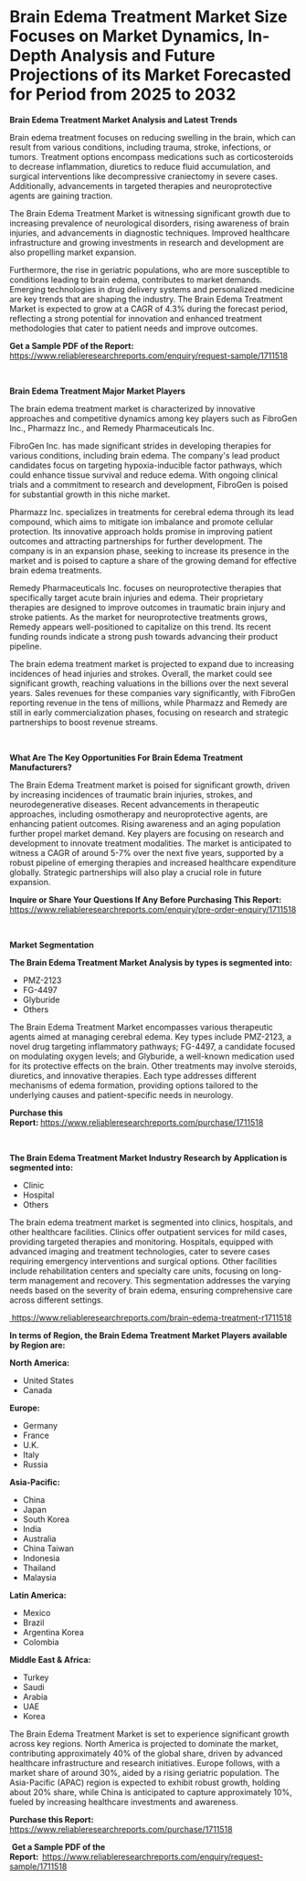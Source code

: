 <p><h1>Brain Edema Treatment Market Size Focuses on Market Dynamics, In-Depth Analysis and Future Projections of its Market Forecasted for Period from 2025 to 2032</h1></p><p><strong>Brain Edema Treatment Market Analysis and Latest Trends</strong></p>
<p><p>Brain edema treatment focuses on reducing swelling in the brain, which can result from various conditions, including trauma, stroke, infections, or tumors. Treatment options encompass medications such as corticosteroids to decrease inflammation, diuretics to reduce fluid accumulation, and surgical interventions like decompressive craniectomy in severe cases. Additionally, advancements in targeted therapies and neuroprotective agents are gaining traction.</p><p>The Brain Edema Treatment Market is witnessing significant growth due to increasing prevalence of neurological disorders, rising awareness of brain injuries, and advancements in diagnostic techniques. Improved healthcare infrastructure and growing investments in research and development are also propelling market expansion. </p><p>Furthermore, the rise in geriatric populations, who are more susceptible to conditions leading to brain edema, contributes to market demands. Emerging technologies in drug delivery systems and personalized medicine are key trends that are shaping the industry. The Brain Edema Treatment Market is expected to grow at a CAGR of 4.3% during the forecast period, reflecting a strong potential for innovation and enhanced treatment methodologies that cater to patient needs and improve outcomes.</p></p>
<p><strong>Get a Sample PDF of the Report:&nbsp;</strong> <a href="https://www.reliableresearchreports.com/enquiry/request-sample/1711518?utm_campaign=3360&utm_medium=2&utm_source=Github&utm_content=ia&utm_term=13042025&utm_id=brain-edema-treatment">https://www.reliableresearchreports.com/enquiry/request-sample/1711518</a></p>
<p>&nbsp;</p>
<p><strong>Brain Edema Treatment Major Market Players</strong></p>
<p><p>The brain edema treatment market is characterized by innovative approaches and competitive dynamics among key players such as FibroGen Inc., Pharmazz Inc., and Remedy Pharmaceuticals Inc.</p><p>FibroGen Inc. has made significant strides in developing therapies for various conditions, including brain edema. The company's lead product candidates focus on targeting hypoxia-inducible factor pathways, which could enhance tissue survival and reduce edema. With ongoing clinical trials and a commitment to research and development, FibroGen is poised for substantial growth in this niche market.</p><p>Pharmazz Inc. specializes in treatments for cerebral edema through its lead compound, which aims to mitigate ion imbalance and promote cellular protection. Its innovative approach holds promise in improving patient outcomes and attracting partnerships for further development. The company is in an expansion phase, seeking to increase its presence in the market and is poised to capture a share of the growing demand for effective brain edema treatments.</p><p>Remedy Pharmaceuticals Inc. focuses on neuroprotective therapies that specifically target acute brain injuries and edema. Their proprietary therapies are designed to improve outcomes in traumatic brain injury and stroke patients. As the market for neuroprotective treatments grows, Remedy appears well-positioned to capitalize on this trend. Its recent funding rounds indicate a strong push towards advancing their product pipeline.</p><p>The brain edema treatment market is projected to expand due to increasing incidences of head injuries and strokes. Overall, the market could see significant growth, reaching valuations in the billions over the next several years. Sales revenues for these companies vary significantly, with FibroGen reporting revenue in the tens of millions, while Pharmazz and Remedy are still in early commercialization phases, focusing on research and strategic partnerships to boost revenue streams.</p></p>
<p>&nbsp;</p>
<p><strong>What Are The Key Opportunities For Brain Edema Treatment Manufacturers?</strong></p>
<p><p>The Brain Edema Treatment market is poised for significant growth, driven by increasing incidences of traumatic brain injuries, strokes, and neurodegenerative diseases. Recent advancements in therapeutic approaches, including osmotherapy and neuroprotective agents, are enhancing patient outcomes. Rising awareness and an aging population further propel market demand. Key players are focusing on research and development to innovate treatment modalities. The market is anticipated to witness a CAGR of around 5-7% over the next five years, supported by a robust pipeline of emerging therapies and increased healthcare expenditure globally. Strategic partnerships will also play a crucial role in future expansion.</p></p>
<p><strong>Inquire or Share Your Questions If Any Before Purchasing This Report:</strong> <a href="https://www.reliableresearchreports.com/enquiry/pre-order-enquiry/1711518?utm_campaign=3360&utm_medium=2&utm_source=Github&utm_content=ia&utm_term=13042025&utm_id=brain-edema-treatment">https://www.reliableresearchreports.com/enquiry/pre-order-enquiry/1711518</a></p>
<p>&nbsp;</p>
<p><strong>Market Segmentation</strong></p>
<p><strong>The Brain Edema Treatment Market Analysis by types is segmented into:</strong></p>
<p><ul><li>PMZ-2123</li><li>FG-4497</li><li>Glyburide</li><li>Others</li></ul></p>
<p><p>The Brain Edema Treatment Market encompasses various therapeutic agents aimed at managing cerebral edema. Key types include PMZ-2123, a novel drug targeting inflammatory pathways; FG-4497, a candidate focused on modulating oxygen levels; and Glyburide, a well-known medication used for its protective effects on the brain. Other treatments may involve steroids, diuretics, and innovative therapies. Each type addresses different mechanisms of edema formation, providing options tailored to the underlying causes and patient-specific needs in neurology.</p></p>
<p><strong>Purchase this Report:&nbsp;</strong><a href="https://www.reliableresearchreports.com/purchase/1711518?utm_campaign=3360&utm_medium=2&utm_source=Github&utm_content=ia&utm_term=13042025&utm_id=brain-edema-treatment">https://www.reliableresearchreports.com/purchase/1711518</a></p>
<p>&nbsp;</p>
<p><strong>The Brain Edema Treatment Market Industry Research by Application is segmented into:</strong></p>
<p><ul><li>Clinic</li><li>Hospital</li><li>Others</li></ul></p>
<p><p>The brain edema treatment market is segmented into clinics, hospitals, and other healthcare facilities. Clinics offer outpatient services for mild cases, providing targeted therapies and monitoring. Hospitals, equipped with advanced imaging and treatment technologies, cater to severe cases requiring emergency interventions and surgical options. Other facilities include rehabilitation centers and specialty care units, focusing on long-term management and recovery. This segmentation addresses the varying needs based on the severity of brain edema, ensuring comprehensive care across different settings.</p></p>
<p><a href="https://www.reliableresearchreports.com/brain-edema-treatment-r1711518?utm_campaign=3360&utm_medium=2&utm_source=Github&utm_content=ia&utm_term=13042025&utm_id=brain-edema-treatment">&nbsp;https://www.reliableresearchreports.com/brain-edema-treatment-r1711518</a></p>
<p><strong>In terms of Region, the Brain Edema Treatment Market Players available by Region are:</strong></p>
<p>
    <p> <strong> North America: </strong>
        <ul>
            <li>United States</li>
            <li>Canada</li>
        </ul>
        </p> 
    <p> <strong> Europe: </strong>
        <ul>
            <li>Germany</li>
            <li>France</li>
            <li>U.K.</li>
            <li>Italy</li>
            <li>Russia</li>
        </ul>
        </p> 
    <p> <strong> Asia-Pacific: </strong>
        <ul>
            <li>China</li>
            <li>Japan</li>
            <li>South Korea</li>
            <li>India</li>
            <li>Australia</li>
            <li>China Taiwan</li>
            <li>Indonesia</li>
            <li>Thailand</li>
            <li>Malaysia</li>
        </ul>
        </p> 
    <p> <strong> Latin America: </strong>
        <ul>
            <li>Mexico</li>
            <li>Brazil</li>
            <li>Argentina Korea</li>
            <li>Colombia</li>
        </ul>
        </p> 
    <p> <strong> Middle East & Africa: </strong>
        <ul>
            <li>Turkey</li>
            <li>Saudi</li>
            <li>Arabia</li>
            <li>UAE</li>
            <li>Korea</li>
        </ul>
    </p>
    </p>
<p><p>The Brain Edema Treatment Market is set to experience significant growth across key regions. North America is projected to dominate the market, contributing approximately 40% of the global share, driven by advanced healthcare infrastructure and research initiatives. Europe follows, with a market share of around 30%, aided by a rising geriatric population. The Asia-Pacific (APAC) region is expected to exhibit robust growth, holding about 20% share, while China is anticipated to capture approximately 10%, fueled by increasing healthcare investments and awareness.</p></p>
<p><strong>Purchase this Report: </strong><a href="https://www.reliableresearchreports.com/purchase/1711518?utm_campaign=3360&utm_medium=2&utm_source=Github&utm_content=ia&utm_term=13042025&utm_id=brain-edema-treatment">https://www.reliableresearchreports.com/purchase/1711518</a></p>
<p>&nbsp;<strong>Get a Sample PDF of the Report:&nbsp;&nbsp;</strong><a href="https://www.reliableresearchreports.com/enquiry/request-sample/1711518?utm_campaign=3360&utm_medium=2&utm_source=Github&utm_content=ia&utm_term=13042025&utm_id=brain-edema-treatment">https://www.reliableresearchreports.com/enquiry/request-sample/1711518</a></p>
<p><strong></strong></p>
<p><p></p><p></p><p></p></p>